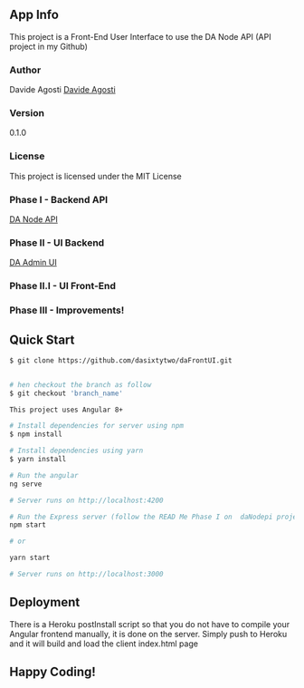 ## App Info

This project is a Front-End User Interface to use the DA Node API (API project in my Github)

### Author

Davide Agosti
[Davide Agosti](http://davideagosti.me)

### Version

0.1.0

### License

This project is licensed under the MIT License

### Phase I - Backend API

[DA Node API](https://github.com/dasixtytwo/daNodeApi)

### Phase II - UI Backend

[DA Admin UI](https://github.com/dasixtytwo/daAdminUI)

### Phase II.I - UI Front-End

### Phase III - Improvements!

## Quick Start

```bash
$ git clone https://github.com/dasixtytwo/daFrontUI.git


# hen checkout the branch as follow
$ git checkout 'branch_name'

This project uses Angular 8+

# Install dependencies for server using npm
$ npm install

# Install dependencies using yarn
$ yarn install

# Run the angular
ng serve

# Server runs on http://localhost:4200

# Run the Express server (follow the READ Me Phase I on  daNodepi project)
npm start

# or

yarn start

# Server runs on http://localhost:3000
```

## Deployment

There is a Heroku postInstall script so that you do not have to compile your Angular frontend manually, it is done on the server. Simply push to Heroku and it will build and load the client index.html page

## Happy Coding!

